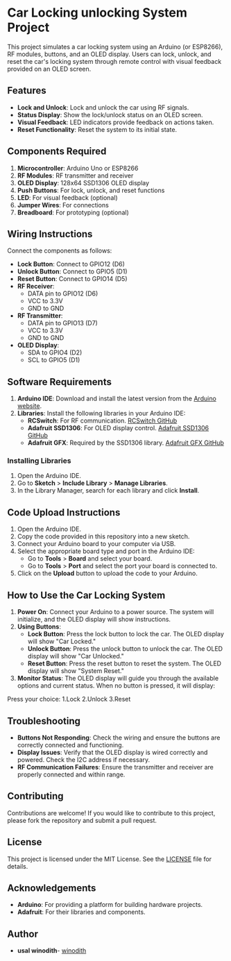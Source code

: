 # Car Locking unlocking System Project

This project simulates a car locking system using an Arduino (or ESP8266), RF modules, buttons, and an OLED display. Users can lock, unlock, and reset the car's locking system through remote control with visual feedback provided on an OLED screen.

## Features

- **Lock and Unlock**: Lock and unlock the car using RF signals.
- **Status Display**: Show the lock/unlock status on an OLED screen.
- **Visual Feedback**: LED indicators provide feedback on actions taken.
- **Reset Functionality**: Reset the system to its initial state.

## Components Required

1. **Microcontroller**: Arduino Uno or ESP8266
2. **RF Modules**: RF transmitter and receiver
3. **OLED Display**: 128x64 SSD1306 OLED display
4. **Push Buttons**: For lock, unlock, and reset functions
5. **LED**: For visual feedback (optional)
6. **Jumper Wires**: For connections
7. **Breadboard**: For prototyping (optional)

## Wiring Instructions

Connect the components as follows:

- **Lock Button**: Connect to GPIO12 (D6)
- **Unlock Button**: Connect to GPIO5 (D1)
- **Reset Button**: Connect to GPIO14 (D5)
- **RF Receiver**: 
  - DATA pin to GPIO12 (D6)
  - VCC to 3.3V
  - GND to GND
- **RF Transmitter**: 
  - DATA pin to GPIO13 (D7)
  - VCC to 3.3V
  - GND to GND
- **OLED Display**:
  - SDA to GPIO4 (D2)
  - SCL to GPIO5 (D1)

## Software Requirements

1. **Arduino IDE**: Download and install the latest version from the [Arduino website](https://www.arduino.cc/en/software).
2. **Libraries**: Install the following libraries in your Arduino IDE:
   - **RCSwitch**: For RF communication. [RCSwitch GitHub](https://github.com/sui77/rc-switch)
   - **Adafruit SSD1306**: For OLED display control. [Adafruit SSD1306 GitHub](https://github.com/adafruit/Adafruit_SSD1306)
   - **Adafruit GFX**: Required by the SSD1306 library. [Adafruit GFX GitHub](https://github.com/adafruit/Adafruit-GFX-Library)

### Installing Libraries

1. Open the Arduino IDE.
2. Go to **Sketch** > **Include Library** > **Manage Libraries**.
3. In the Library Manager, search for each library and click **Install**.

## Code Upload Instructions

1. Open the Arduino IDE.
2. Copy the code provided in this repository into a new sketch.
3. Connect your Arduino board to your computer via USB.
4. Select the appropriate board type and port in the Arduino IDE:
   - Go to **Tools** > **Board** and select your board.
   - Go to **Tools** > **Port** and select the port your board is connected to.
5. Click on the **Upload** button to upload the code to your Arduino.

## How to Use the Car Locking System

1. **Power On**: Connect your Arduino to a power source. The system will initialize, and the OLED display will show instructions.
2. **Using Buttons**:
   - **Lock Button**: Press the lock button to lock the car. The OLED display will show "Car Locked."
   - **Unlock Button**: Press the unlock button to unlock the car. The OLED display will show "Car Unlocked."
   - **Reset Button**: Press the reset button to reset the system. The OLED display will show "System Reset."
3. **Monitor Status**: The OLED display will guide you through the available options and current status. When no button is pressed, it will display:

Press your choice:
1.Lock
2.Unlock
3.Reset

## Troubleshooting

- **Buttons Not Responding**: Check the wiring and ensure the buttons are correctly connected and functioning.
- **Display Issues**: Verify that the OLED display is wired correctly and powered. Check the I2C address if necessary.
- **RF Communication Failures**: Ensure the transmitter and receiver are properly connected and within range. 

## Contributing

Contributions are welcome! If you would like to contribute to this project, please fork the repository and submit a pull request.

## License

This project is licensed under the MIT License. See the [LICENSE](LICENSE) file for details.

## Acknowledgements

- **Arduino**: For providing a platform for building hardware projects.
- **Adafruit**: For their libraries and components.

## Author

- **usal winodith**- [winodith](https://github.com/winodith)
